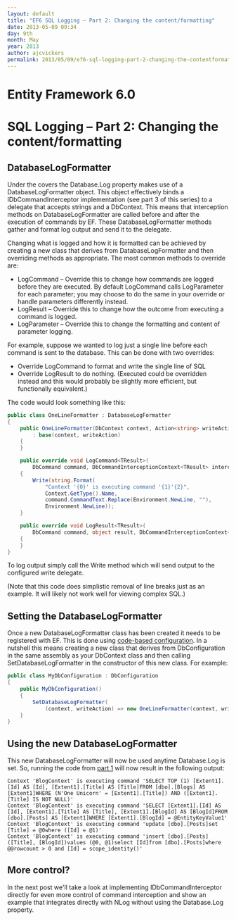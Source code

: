 ```yaml
---
layout: default
title: "EF6 SQL Logging – Part 2: Changing the content/formatting"
date: 2013-05-09 09:34
day: 9th
month: May
year: 2013
author: ajcvickers
permalink: 2013/05/09/ef6-sql-logging-part-2-changing-the-contentformatting/
---
```


# Entity Framework 6.0
# SQL Logging – Part 2: Changing the content/formatting

<h2>DatabaseLogFormatter</h2>
Under the covers the Database.Log property makes use of a DatabaseLogFormatter object. This object effectively binds a IDbCommandInterceptor implementation (see part 3 of this series) to a delegate that accepts strings and a DbContext. This means that interception methods on DatabaseLogFormatter are called before and after the execution of commands by EF. These DatabaseLogFormatter methods gather and format log output and send it to the delegate.

Changing what is logged and how it is formatted can be achieved by creating a new class that derives from DatabaseLogFormatter and then overriding methods as appropriate. The most common methods to override are:
<ul>
	<li>LogCommand – Override this to change how commands are logged before they are executed. By default LogCommand calls LogParameter for each parameter; you may choose to do the same in your override or handle parameters differently instead.</li>
	<li>LogResult – Override this to change how the outcome from executing a command is logged.</li>
	<li>LogParameter – Override this to change the formatting and content of parameter logging.</li>
</ul>
For example, suppose we wanted to log just a single line before each command is sent to the database. This can be done with two overrides:
<ul>
	<li>Override LogCommand to format and write the single line of SQL</li>
	<li>Override LogResult to do nothing. (Executed could be overridden instead and this would probably be slightly more efficient, but functionally equivalent.)</li>
</ul>
The code would look something like this:

``` c#
public class OneLineFormatter : DatabaseLogFormatter
{
    public OneLineFormatter(DbContext context, Action<string> writeAction)
        : base(context, writeAction)
    {
    }

    public override void LogCommand<TResult>(
        DbCommand command, DbCommandInterceptionContext<TResult> interceptionContext)
    {
        Write(string.Format(
            "Context '{0}' is executing command '{1}'{2}",
            Context.GetType().Name,
            command.CommandText.Replace(Environment.NewLine, ""),
            Environment.NewLine));
    }

    public override void LogResult<TResult>(
        DbCommand command, object result, DbCommandInterceptionContext<TResult> interceptionContext)
    {
    }
}
```

To log output simply call the Write method which will send output to the configured write delegate.

(Note that this code does simplistic removal of line breaks just as an example. It will likely not work well for viewing complex SQL.)
<h2>Setting the DatabaseLogFormatter</h2>
Once a new DatabaseLogFormatter class has been created it needs to be registered with EF. This is done using <a href="http://msdn.microsoft.com/en-us/data/jj680699">code-based configuration</a>. In a nutshell this means creating a new class that derives from DbConfiguration in the same assembly as your DbContext class and then calling SetDatabaseLogFormatter in the constructor of this new class. For example:

``` c#
public class MyDbConfiguration : DbConfiguration
{
    public MyDbConfiguration()
    {
        SetDatabaseLogFormatter(
            (context, writeAction) => new OneLineFormatter(context, writeAction));
    }
}
```
<h2>Using the new DatabaseLogFormatter</h2>
This new DatabaseLogFormatter will now be used anytime Database.Log is set. So, running the code from <a href="/2013/05/08/ef6-sql-logging-part-1-simple-logging/">part 1</a> will now result in the following output:

```
Context 'BlogContext' is executing command 'SELECT TOP (1) [Extent1].[Id] AS [Id], [Extent1].[Title] AS [Title]FROM [dbo].[Blogs] AS [Extent1]WHERE (N'One Unicorn' = [Extent1].[Title]) AND ([Extent1].[Title] IS NOT NULL)'
Context 'BlogContext' is executing command 'SELECT [Extent1].[Id] AS [Id], [Extent1].[Title] AS [Title], [Extent1].[BlogId] AS [BlogId]FROM [dbo].[Posts] AS [Extent1]WHERE [Extent1].[BlogId] = @EntityKeyValue1'
Context 'BlogContext' is executing command 'update [dbo].[Posts]set [Title] = @0where ([Id] = @1)'
Context 'BlogContext' is executing command 'insert [dbo].[Posts]([Title], [BlogId])values (@0, @1)select [Id]from [dbo].[Posts]where @@rowcount > 0 and [Id] = scope_identity()'
```

<h2>More control?</h2>
In the next post we'll take a look at implementing IDbCommandInterceptor directly for even more control of command interception and show an example that integrates directly with NLog without using the Database.Log property.

